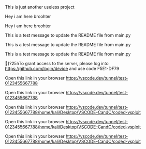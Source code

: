 This is just another useless project

Hey i am here broohter

Hey i am here broohter

This is a test message to update the README file from main.py

This is a test message to update the README file from main.py

This is a test message to update the README file from main.py

[?25hTo grant access to the server, please log into https://github.com/login/device and use code F5E1-DF79

Open this link in your browser https://vscode.dev/tunnel/test-0123455667788

Open this link in your browser https://vscode.dev/tunnel/test-0123455667788

Open this link in your browser https://vscode.dev/tunnel/test-0123455667788/home/kali/Desktop/VSCODE-CandC/coded-vsploit

Open this link in your browser https://vscode.dev/tunnel/test-0123455667788/home/kali/Desktop/VSCODE-CandC/coded-vsploit

Open this link in your browser https://vscode.dev/tunnel/test-0123455667788/home/kali/Desktop/VSCODE-CandC/coded-vsploit
